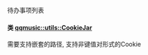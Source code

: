 

待办事项列表



#### 类 [**qqmusic::utils::CookieJar**](classqqmusic_1_1utils_1_1CookieJar.md)  

需要支持嵌套的路径, 支持非键值对形式的Cookie 




    


